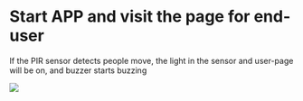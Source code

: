 # Start APP and visit the page for end-user

If the PIR sensor detects people move, the light in the sensor and user-page will be on, and buzzer starts buzzing

![](./doc/pic/startkit/end_user.gif)